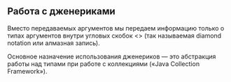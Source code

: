 ## Работа с дженериками

Вместо передаваемых аргументов мы передаем информацию только о
типах аргументов внутри угловых скобок <> (так называемая diamond notation
или алмазная запись).

Основное назначение использования дженериков — это абстракция
работы над типами при работе с коллекциями («Java Collection Framework»).